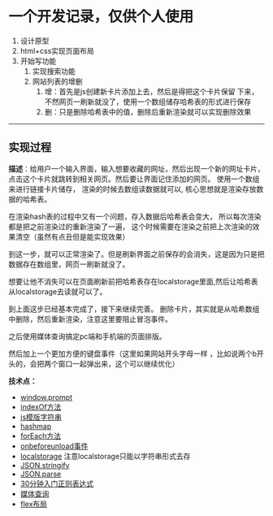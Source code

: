 # 一个开发记录，仅供个人使用
1. 设计原型
2. html+css实现页面布局
3. 开始写功能
   1. 实现搜索功能
   2. 网站列表的增删
      1. 增：首先是js创建新卡片添加上去，然后是得把这个卡片保留
      下来，不然网页一刷新就没了，使用一个数组储存哈希表的形式进行保存
      2. 删：只是删除哈希表中的值，删除后重新渲染就可以实现删除效果
---
## 实现过程
**描述**：给用户一个输入界面，输入想要收藏的网址，然后出现一个新的网址卡片，
点击这个卡片就跳转到相关网页。然后要让界面记住添加的网页。
使用一个数组来进行链接卡片储存， 渲染的时候去数组读数据就可以,
核心思想就是渲染存放数据的哈希表。

在渲染hash表的过程中又有一个问题，存入数据后哈希表会变大，
所以每次渲染都是把之前渲染过的重新渲染了一遍，
这个时候需要在渲染之前把上次渲染的效果清空（虽然有点丑但是能实现效果）

到这一步，就可以正常渲染了。但是刷新界面之前保存的会消失，这是因为只是把数据存在数组里，网页一刷新就没了。

想要让他不消失可以在页面刷新前把哈希表存在localstorage里面,然后让哈希表从localstorage去读就可以了。

到上面这步已经基本完成了，接下来继续完善。
删除卡片，其实就是从哈希数组中删除，然后重新渲染，注意这里要阻止冒泡事件。

之后使用媒体查询搞定pc端和手机端的页面排版。

然后加上一个更加方便的键盘事件（这里如果网站开头字母一样
，比如说两个b开头的，会把两个窗口一起弹出来，这个可以继续优化）



**技术点：**
* [window.prompt](https://developer.mozilla.org/zh-CN/docs/Web/API/Window/prompt)
* [indexOf方法](https://developer.mozilla.org/zh-CN/docs/Web/JavaScript/Reference/Global_Objects/String/indexOf)
* [js模版字符串](https://developer.mozilla.org/zh-CN/docs/Web/JavaScript/Reference/Template_literals)
* [hashmap](https://zhuanlan.zhihu.com/p/78079598)
* [forEach方法](https://developer.mozilla.org/zh-CN/docs/Web/JavaScript/Reference/Global_Objects/Array/forEach)
* [onbeforeunload事件](https://developer.mozilla.org/zh-CN/docs/conflicting/web/api/window/beforeunload_event)
* [localstorage](https://developer.mozilla.org/zh-CN/docs/Web/API/Window/localStorage) 注意localstorage只能以字符串形式去存
* [JSON.stringify](https://developer.mozilla.org/zh-CN/docs/Web/JavaScript/Reference/Global_Objects/JSON/stringify)
* [JSON.parse](https://developer.mozilla.org/zh-CN/docs/Web/JavaScript/Reference/Global_Objects/JSON/parse)
* [30分钟入门正则表达式](https://deerchao.cn/tutorials/regex/regex.htm)
* [媒体查询](https://developer.mozilla.org/zh-CN/docs/web/css/media_queries/using_media_queries)
* [flex布局](https://developer.mozilla.org/zh-CN/docs/Web/CSS/CSS_Flexible_Box_Layout/Basic_Concepts_of_Flexbox)